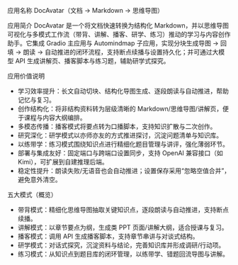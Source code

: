 应用名称
DocAvatar（文档 → Markdown → 思维导图）

应用简介
DocAvatar 是一个将文档快速转换为结构化 Markdown，并以思维导图可视化与多模式工作流（带背、讲解、播客、研学、练习）推动的学习与内容创作助手。它集成 Gradio 主应用与 Automindmap 子应用，实现分块生成导图 → 回填 → 朗读 → 自动推进的闭环流程，支持断点续播与设置持久化；并可通过大模型 API 生成讲解页、播客脚本与练习题，辅助研学式探究。

应用价值说明
- 学习效率提升：长文自动切块、结构化导图生成、逐段朗读与自动推进，帮助记忆与复习。
- 创作结构化：将非结构资料转为层级清晰的 Markdown/思维导图/讲解页，便于课程与内容大纲编排。
- 多模态传播：播客模式将要点转为口播脚本，支持知识扩散与二次创作。
- 研究深化：研学模式以亦师亦友的方式推进探讨，沉淀问题清单与知识库。
- 以练带学：练习模式围绕知识点进行精细化题目管理与讲评，强化薄弱环节。
- 部署与集成友好：固定端口与跨端口设置同步，支持 OpenAI 兼容接口（如 Kimi），可扩展到自建推理后端。
- 稳定性提升：朗读失败/无语音也会自动推进；设置保存采用“忽略空值合并”，避免意外清空。

五大模式（概览）
- 带背模式：精细化思维导图抽取关键知识点，逐段朗读与自动推进，支持断点续播。
- 讲解模式：以章节要点为纲，生成类 PPT 页面/讲解大纲，适合授课与复习。
- 播客模式：调用 API 生成播客脚本，支持章节串讲与对谈式结构。
- 研学模式：对话式探究，沉淀资料与结论，完善知识库并形成调研/行动项。
- 练习模式：从知识点到题目库的闭环管理，以练带学、错题回流导图与讲解。


